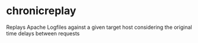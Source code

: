 chronicreplay
=============

Replays Apache Logfiles against a given target host considering the original time delays between requests
